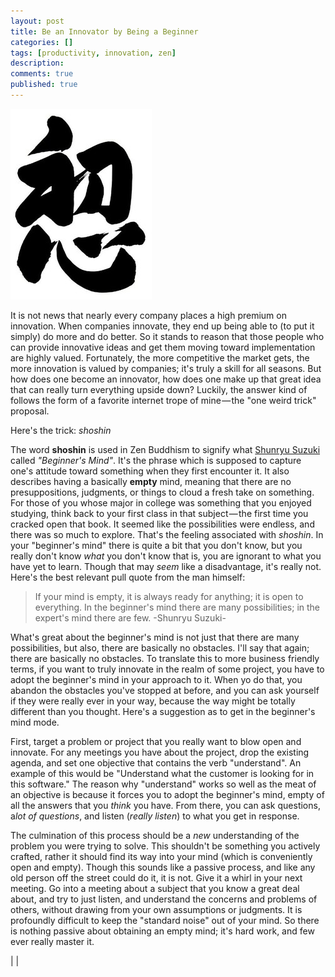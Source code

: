 ```yaml
---
layout: post
title: Be an Innovator by Being a Beginner
categories: []
tags: [productivity, innovation, zen]
description:
comments: true
published: true
---
```


![Picture](/graphics/shoshin.jpeg)

It is not news that nearly every company places a high premium on innovation. When companies innovate, they end up being able to (to put it simply) do more and do better. So it stands to reason that those people who can provide innovative ideas and get them moving toward implementation are highly valued. Fortunately, the more competitive the market gets, the more innovation is valued by companies; it's truly a skill for all seasons. But how does one become an innovator, how does one make up that great idea that can really turn everything upside down? Luckily, the answer kind of follows the form of a favorite internet trope of mine — the "one weird trick" proposal.

Here's the trick: *shoshin*
<!--more-->

The word **shoshin** is used in Zen Buddhism to signify what [Shunryu Suzuki][2] called *"Beginner's Mind"*. It's the phrase which is supposed to capture one's attitude toward something when they first encounter it. It also describes having a basically **empty** mind, meaning that there are no presuppositions, judgments, or things to cloud a fresh take on something. For those of you whose major in college was something that you enjoyed studying, think back to your first class in that subject — the first time you cracked open that book. It seemed like the possibilities were endless, and there was so much to explore. That's the feeling associated with *shoshin*. In your "beginner's mind" there is quite a bit that you don't know, but you really don't know *what* you don't know that is, you are ignorant to what you have yet to learn. Though that may *seem* like a disadvantage, it's really not. Here's the best relevant pull quote from the man himself:

>If your mind is empty, it is always ready for anything; it is open to everything. In the beginner's mind there are many possibilities; in the expert's mind there are few.
-Shunryu Suzuki-

What's great about the beginner's mind is not just that there are many possibilities, but also, there are basically no obstacles. I'll say that again; there are basically no obstacles. To translate this to more business friendly terms, if you want to truly innovate in the realm of some project, you have to adopt the beginner's mind in your approach to it. When yo do that, you abandon the obstacles you've stopped at before, and you can ask yourself if they were really ever in your way, because the way might be totally different than you thought. Here's a suggestion as to get in the beginner's mind mode.

First, target a problem or project that you really want to blow open and innovate. For any meetings you have about the project, drop the existing agenda, and set one objective that contains the verb "understand". An example of this would be "Understand what the customer is looking for in this software." The reason why "understand" works so well as the meat of an objective is because it forces you to adopt the beginner's mind, empty of all the answers that you *think* you have. From there, you can ask questions, a*lot of questions*, and listen (*really listen*) to what you get in response.

The culmination of this process should be a *new* understanding of the problem you were trying to solve. This shouldn't be something you actively crafted, rather it should find its way into your mind (which is conveniently open and empty). Though this sounds like a passive process, and like any old person off the street could do it, it is not. Give it a whirl in your next meeting. Go into a meeting about a subject that you know a great deal about, and try to just listen, and understand the concerns and problems of others, without drawing from your own assumptions or judgments. It is profoundly difficult to keep the "standard noise" out of your mind. So there is nothing passive about obtaining an empty mind; it's hard work, and few ever really master it.

 |   |


[2]: http://www.amazon.com/Zen-Mind-Beginners-Shunryu-Suzuki/dp/1590308492
